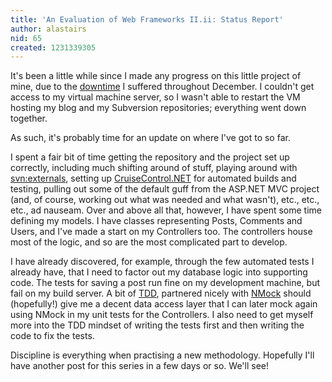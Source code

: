 ```yaml
---
title: 'An Evaluation of Web Frameworks II.ii: Status Report'
author: alastairs
nid: 65
created: 1231339305
---
```

It's been a little while since I made any progress on this little project of mine, due to the <a href="http://www.alastairsmith.me.uk/random-stuff/2009/01/03/downtime.html" title="Downtime">downtime</a> I suffered throughout December.  I couldn't get access to my virtual machine server, so I wasn't able to restart the VM hosting my blog and my Subversion repositories; everything went down together.  

As such, it's probably time for an update on where I've got to so far.
<!--break-->
I spent a fair bit of time getting the repository and the project set up correctly, including much shifting around of stuff, playing around with <a href="http://www.alastairsmith.me.uk/coding/2008/11/22/escaping-svnexternals.html">svn:externals</a>, setting up <a href="http://ccnet.thoughtworks.com/" title="CruiseControl.NET Homepage">CruiseControl.NET</a> for automated builds and testing, pulling out some of the default guff from the ASP.NET MVC project (and, of course, working out what was needed and what wasn't), etc., etc., etc., ad nauseam.  Over and above all that, however, I have spent some time defining my models.  I have classes representing Posts, Comments and Users, and I've made a start on my Controllers too.  The controllers house most of the logic, and so are the most complicated part to develop.  

I have already discovered, for example, through the few automated tests I already have, that I need to factor out my database logic into supporting code.  The tests for saving a post run fine on my development machine, but fail on my build server.  A bit of <a href="http://www.alastairsmith.me.uk/coding/2008/09/13/test-driven-development.html" title="Test-Driven Development">TDD</a>, partnered nicely with <a href="http://www.alastairsmith.me.uk/coding/2008/08/24/nmock-framework.html" title="NMock Framework">NMock</a> should (hopefully!) give me a decent data access layer that I can later mock again using NMock in my unit tests for the Controllers.  I also need to get myself more into the TDD mindset of writing the tests first and then writing the code to fix the tests.  

Discipline is everything when practising a new methodology.  Hopefully I'll have another post for this series in a few days or so.  We'll see!
